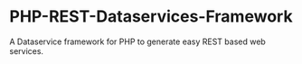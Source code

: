 PHP-REST-Dataservices-Framework
===============================

A Dataservice framework for PHP to generate easy REST based web services.
